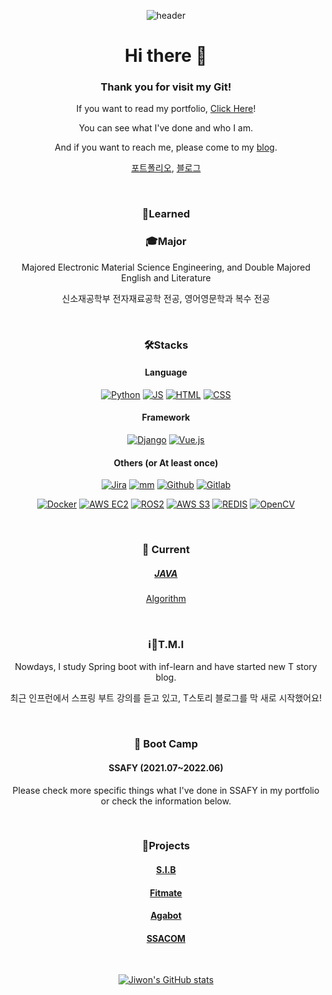 <div align="center">

![header](https://capsule-render.vercel.app/api?type=waving&color=ffc5dc&height=300&section=header&text=Jiwon's%20git&fontSize=50&fontColor=79254a&animation=fadeIn)




# Hi there 👋

### Thank you for visit my Git!

If you want to read my portfolio, [Click Here](https://www.notion.so/Jiwon-s-Portfolio-ed735ae41a4944089ab4cedfc7a2c419?pvs=4)!

You can see what I've done and who I am.

And if you want to reach me, please come to my [blog](https://blog.naver.com/runtoeternity).

[포트폴리오](https://www.notion.so/Jiwon-s-Portfolio-ed735ae41a4944089ab4cedfc7a2c419?pvs=4), [블로그](https://blog.naver.com/runtoeternity)

<br>

### 📖Learned

### 🎓Major

Majored Electronic Material Science Engineering, and Double Majored English and Literature

신소재공학부 전자재료공학 전공, 영어영문학과 복수 전공

<br>

### 🛠️Stacks

#### Language

[![Python](https://img.shields.io/badge/Python-3776AB?style=flat-round&logo=python&logoColor=black)](github.com/yogjesi/S.I.B) [![JS](https://img.shields.io/badge/JavaScript-F7DF1E?style=flat-round&logo=javascript&logoColor=black)]() [![HTML](https://img.shields.io/badge/HTML-E34F26?style=flat-round&logo=html5&logoColor=white)]() [![CSS](https://img.shields.io/badge/CSS-1572B6?style=flat-round&logo=css3&logoColor=white)]()

#### Framework

[![Django](https://img.shields.io/badge/Django-092E20?style=flat-round&logo=django&logoColor=white)](github.com/yogjesi/S.I.B) [![Vue.js](https://img.shields.io/badge/Vue.js-4FC08D?style=flat-round&logo=vue.js&logoColor=black)](github.com/yogjesi/S.I.B)

#### Others (or At least once)

 [![Jira](https://img.shields.io/badge/Jira-0052CC?style=flat&logo=Jirasoftware&logoColor=white)]() [![mm](https://img.shields.io/badge/mattermost-0058CC?style=flat&logo=mattermost&logoColor=white)]()  [![Github](https://img.shields.io/badge/GitHub-181717?style=flat-round&logo=github&logoColor=white)]() [![Gitlab](https://img.shields.io/badge/GitLab-FC6D26?style=flat-round&logo=gitlab&logoColor=white)]() 

[![Docker](https://img.shields.io/badge/Docker-2496ED?style=flat-round&logo=docker&logoColor=white)]() [![AWS EC2](https://img.shields.io/badge/AWS_EC2-FF9900?style=flat-round&logo=amazonec2&logoColor=black)]() [![ROS2](https://img.shields.io/badge/ROS2-22314E?style=flat-round&logo=ROS&logoColor=white)]() [![AWS S3](https://img.shields.io/badge/AWS_S3-569A31?style=flat-round&logo=amazons3&logoColor=black)]() [![REDIS](https://img.shields.io/badge/Redis-DC382D?style=flat-round&logo=redis&logoColor=white)]() [![OpenCV](https://img.shields.io/badge/OpenCV-5C3EE8?style=flat-round&logo=opencv&logoColor=white)]() 

<br>

### 🌱 Current

##### [JAVA](https://github.com/yogjesi/javastudy)

[Algorithm](https://github.com/yogjesi/agrt)

<br>

### ℹ️📰T.M.I

Nowdays, I study Spring boot with inf-learn and have started new T story blog.

최근 인프런에서 스프링 부트 강의를 듣고 있고, T스토리 블로그를 막 새로 시작했어요!

<br>

### 🔭 Boot Camp

#### SSAFY (2021.07~2022.06)

Please check more specific things what I've done in SSAFY in my portfolio or check the information below.

<br>

### 📜Projects

#### [S.I.B](https://github.com/yogjesi/SIB)

#### [Fitmate](https://github.com/yogjesi/fitmate)

#### [Agabot](https://grey-beryllium-938.notion.site/df430886ae9f475ca2ab128e4a7c9989)

#### [SSACOM](https://ninth-tax-ce2.notion.site/c000cf794ec14a3e875947da995ed7ce)

<br>

[![Jiwon's GitHub stats](https://github-readme-stats.vercel.app/api?username=yogjesi&count_private=true&show_icons=true&theme=dracula)](https://github.com/yogjesi/github-readme-stats)

</div>

<!--
**yogjesi/yogjesi** is a ✨ _special_ ✨ repository because its `README.md` (this file) appears on your GitHub profile.

Here are some ideas to get you started:
- 
- 👯 I’m looking to collaborate on ...
- 🤔 I’m looking for help with ...
- 💬 Ask me about ...
- 😄 Pronouns: ...
- -->
